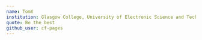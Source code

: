 ```yaml
---
name: TomX
institution: Glasgow College, University of Electronic Science and Technology of China
quote: Be the best
github_user: cf-pages
---
```

